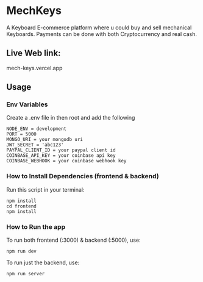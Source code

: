 # MechKeys
A Keyboard E-commerce platform where u could buy and sell mechanical Keyboards. Payments can be done with both Cryptocurrency and real cash.

## Live Web link:
mech-keys.vercel.app

## Usage

### Env Variables

Create a .env file in then root and add the following

```
NODE_ENV = development
PORT = 5000
MONGO_URI = your mongodb uri
JWT_SECRET = 'abc123'
PAYPAL_CLIENT_ID = your paypal client id
COINBASE_API_KEY = your coinbase api key
COINBASE_WEBHOOK = your coinbase webhook key

```

### How to Install Dependencies (frontend & backend)
Run this script in your terminal:

```
npm install
cd frontend
npm install
```

### How to Run the app
To run both frontend (:3000) & backend (:5000), use:

```
npm run dev
```

To run just the backend, use:
```
npm run server
```

